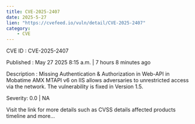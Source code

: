 ```yaml
---
title: CVE-2025-2407
date: 2025-5-27
lien: "https://cvefeed.io/vuln/detail/CVE-2025-2407"
category:
    - CVE
---
```


CVE ID : CVE-2025-2407

Published :  May 27
2025
8:15 a.m. | 7 hours
8 minutes ago

Description : Missing Authentication & Authorization in Web-API in Mobatime AMX MTAPI v6 on IIS allows adversaries to unrestricted access via the network. The vulnerability is fixed in Version 1.5.

Severity: 0.0 | NA

Visit the link for more details
such as CVSS details
affected products
timeline
and more...
